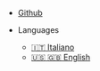 * [Github](https://github.com/Testing-Game-SAD-2023)

* Languages <code>&nbsp; &nbsp;</code> <!--- To ensure full width rendering -->
    * [:it: Italiano](/)
    * [:us: :uk: English](/en)